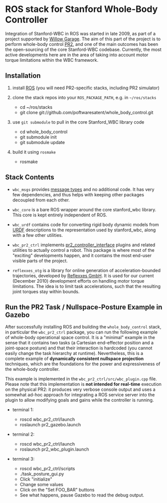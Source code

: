 ROS stack for Stanford Whole-Body Controller
==============================================

Integration of Stanford-WBC in ROS was started in late 2009, as part
of a project supported by [Willow Garage][WG]. The aim of this part of
the project is to perform whole-body control [PR2][], and one of the
main outcomes has been the open-sourcing of the core Stanford-WBC
codebase. Currently, the most active developments here are in the area
of taking into account motor torque limitations within the WBC
framework.

[WG]: http://www.willowgarage.com/
[PR2]: http://www.willowgarage.com/pages/pr2/overview


Installation
------------

1. install [ROS](http://www.ros.org/wiki/ROS/Installation)
   (you will need PR2-specific stacks, including PR2 simulator)

2. clone the stack repos into your `ROS_PACKAGE_PATH`, e.g. in `~/ros/stacks`
   - cd ~/ros/stacks
   - git clone git://github.com/poftwaresatent/whole_body_control.git

3. use `git submodule` to pull in the core Stanford_WBC library code
   - cd whole_body_control
   - git submodule init
   - git submodule update

4. build it using `rosmake`
   - rosmake


Stack Contents
--------------

- `wbc_msgs` provides [message types][msg] and no additional code.  It
  has very few dependencies, and thus helps with keeping other
  packages decoupled from each other.

[msg]: http://www.ros.org/wiki/msg

- `wbc_core` is a bare ROS wrapper around the core stanford_wbc
  library. This core is kept entirely independent of ROS.

- `wbc_urdf` contains code for converting rigid body dynamic models
   from [URDF][] descriptions to the representation used by stanford_wbc,
   along with a few other utilities.

[URDF]: http://www.ros.org/wiki/urdf

- `wbc_pr2_ctrl` implements [pr2_controller_interface][plugin] plugins
   and related utilities to actually control a robot.  This package is
   where most of the "exciting" developments happen, and it contains
   the most end-user visible parts of the project.

[plugin]: http://www.ros.org/wiki/pr2_controller_interface

- `reflexxes_otg` is a library for online generation of
   acceleration-bounded trajectories, developed by [Reflexxes
   GmbH][reflexxes].  It is used for our current (December 2010)
   development efforts on handling motor torque limitations.  The idea
   is to limit task accelerations, such that the resulting joint
   torques stay within bounds.

[reflexxes]: http://www.reflexxes.net/


Run the PR2 Task / Nullspace-Posture Example in Gazebo
------------------------------------------------------

After successfully installing ROS and building the
`whole_body_control` stack, in particular the `wbc_pr2_ctrl` package,
you can run the following example of whole-body operational space
control. It is a "minimal" example in the sense that it contains two
tasks (a Cartesian end-effector position and a joint-space posture)
and that their interaction is hardcoded (you cannot easily change the
task hierarchy at runtime). Nevertheless, this is a complete example
of **dynamically consistent nullspace projection** techniques, which are
the foundations for the power and expressiveness of the whole-body
controller.

This example is implemented in the `wbc_pr2_ctrl/src/wbc_plugin.cpp`
file. Please note that this implementation is **not intended for
real-time** execution on the physical PR2: it produces very verbose
console output and uses a somewhat ad-hoc approach for integrating a
ROS service server into the plugin to allow modifying goals and gains
while the controller is running.

- terminal 1:
  - roscd wbc_pr2_ctrl/launch
  - roslaunch pr2_gazebo.launch

- terminal 2:
  - roscd wbc_pr2_ctrl/launch
  - roslaunch pr2_wbc_plugin.launch

- terminal 3:
  - roscd wbc_pr2_ctrl/scripts
  - ./task_posture_gui.py
  - Click "initialize"
  - Change some values
  - Click on the "Set FOO_BAR" buttons
  - See what happens, pause Gazebo to read the debug output.

